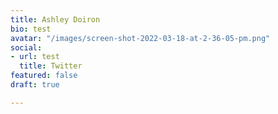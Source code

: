 ```yaml
---
title: Ashley Doiron
bio: test
avatar: "/images/screen-shot-2022-03-18-at-2-36-05-pm.png"
social:
- url: test
  title: Twitter
featured: false
draft: true

---
```

